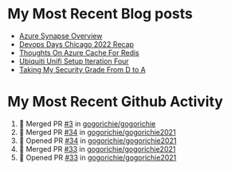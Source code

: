 # My Most Recent Blog posts
<!-- BLOG-POST-LIST:START -->
- [Azure Synapse Overview](https://www.gogorichie.com/blog/microsoft/azure-synapse-overview/)
- [Devops Days Chicago 2022 Recap](https://www.gogorichie.com/blog/devopsdayschicago2022recap/)
- [Thoughts On Azure Cache For Redis](https://www.gogorichie.com/blog/microsoft/thoughts-on-azure-cache-4-redis/)
- [Ubiquiti Unifi Setup Iteration Four](https://www.gogorichie.com/blog/ubiquiti-unifi-setup-iteration-four/)
- [Taking My Security Grade From D to A](https://www.gogorichie.com/blog/security-grade/)
<!-- BLOG-POST-LIST:END -->


# My Most Recent Github Activity
<!--START_SECTION:activity-->
1. 🎉 Merged PR [#3](https://github.com/gogorichie/gogorichie/pull/3) in [gogorichie/gogorichie](https://github.com/gogorichie/gogorichie)
2. 🎉 Merged PR [#34](https://github.com/gogorichie/gogorichie2021/pull/34) in [gogorichie/gogorichie2021](https://github.com/gogorichie/gogorichie2021)
3. 💪 Opened PR [#34](https://github.com/gogorichie/gogorichie2021/pull/34) in [gogorichie/gogorichie2021](https://github.com/gogorichie/gogorichie2021)
4. 🎉 Merged PR [#33](https://github.com/gogorichie/gogorichie2021/pull/33) in [gogorichie/gogorichie2021](https://github.com/gogorichie/gogorichie2021)
5. 💪 Opened PR [#33](https://github.com/gogorichie/gogorichie2021/pull/33) in [gogorichie/gogorichie2021](https://github.com/gogorichie/gogorichie2021)
<!--END_SECTION:activity-->

